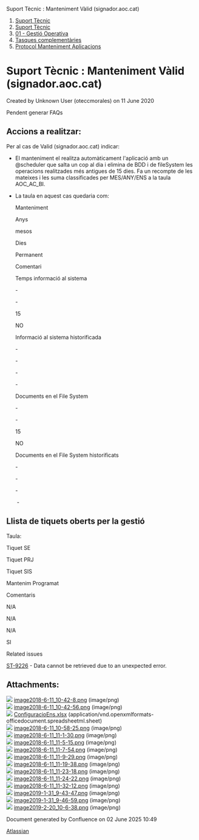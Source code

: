 Suport Tècnic : Manteniment Vàlid (signador.aoc.cat)  

1.  [Suport Tècnic](index.html)
2.  [Suport Tècnic](13893782.html)
3.  [01 - Gestió Operativa](26313391.html)
4.  [Tasques complementàries](26313409.html)
5.  [Protocol Manteniment Aplicacions](Protocol-Manteniment-Aplicacions_39911467.html)

Suport Tècnic : Manteniment Vàlid (signador.aoc.cat)
====================================================

Created by Unknown User (oteccmorales) on 11 June 2020

Pendent generar FAQs

Accions a realitzar:
--------------------

Per al cas de Valid (signador.aoc.cat) indicar:

*   El manteniment el realitza automàticament l'aplicació amb un @scheduler que salta un cop al dia i elimina de BDD i de fileSystem les operacions realitzades més antigues de 15 dies. Fa un recompte de les mateixes i les suma classificades per MES/ANY/ENS a la taula AOC\_AC\_BI.
*   La taula en aquest cas quedaria com:
    
    Manteniment
    
    Anys
    
    mesos
    
    Dies
    
    Permanent
    
    Comentari
    
    Temps informació al sistema
    
    \-
    
    \-
    
    15
    
    NO
    
      
    
    Informació al sistema historificada
    
    \-
    
    \-
    
    \-
    
    \-
    
      
    
    Documents en el File System
    
    \-
    
    \-
    
    15
    
    NO
    
      
    
    Documents en el File System historificats
    
    \-
    
    \-
    
    \-
    
     -
    
      
    

Llista de tiquets oberts per la gestió
--------------------------------------

Taula:

Tiquet SE

Tiquet PRJ

Tiquet SIS

Mantenim Programat

Comentaris

N/A

N/A

N/A

SI

  

  

  

Related issues

[ST-9226](https://contacte.aoc.cat/browse/ST-9226?src=confmacro) - Data cannot be retrieved due to an unexpected error.

  

Attachments:
------------

![](images/icons/bullet_blue.gif) [image2018-6-11\_10-42-8.png](attachments/41517617/41517618.png) (image/png)  
![](images/icons/bullet_blue.gif) [image2018-6-11\_10-42-56.png](attachments/41517617/41517619.png) (image/png)  
![](images/icons/bullet_blue.gif) [ConfiguracioEns.xlsx](attachments/41517617/41517620.xlsx) (application/vnd.openxmlformats-officedocument.spreadsheetml.sheet)  
![](images/icons/bullet_blue.gif) [image2018-6-11\_10-58-25.png](attachments/41517617/41517621.png) (image/png)  
![](images/icons/bullet_blue.gif) [image2018-6-11\_11-1-30.png](attachments/41517617/41517622.png) (image/png)  
![](images/icons/bullet_blue.gif) [image2018-6-11\_11-5-15.png](attachments/41517617/41517623.png) (image/png)  
![](images/icons/bullet_blue.gif) [image2018-6-11\_11-7-54.png](attachments/41517617/41517624.png) (image/png)  
![](images/icons/bullet_blue.gif) [image2018-6-11\_11-9-29.png](attachments/41517617/41517625.png) (image/png)  
![](images/icons/bullet_blue.gif) [image2018-6-11\_11-19-38.png](attachments/41517617/41517626.png) (image/png)  
![](images/icons/bullet_blue.gif) [image2018-6-11\_11-23-18.png](attachments/41517617/41517627.png) (image/png)  
![](images/icons/bullet_blue.gif) [image2018-6-11\_11-24-22.png](attachments/41517617/41517628.png) (image/png)  
![](images/icons/bullet_blue.gif) [image2018-6-11\_11-32-12.png](attachments/41517617/41517629.png) (image/png)  
![](images/icons/bullet_blue.gif) [image2019-1-31\_9-43-47.png](attachments/41517617/41517630.png) (image/png)  
![](images/icons/bullet_blue.gif) [image2019-1-31\_9-46-59.png](attachments/41517617/41517631.png) (image/png)  
![](images/icons/bullet_blue.gif) [image2019-2-20\_10-6-38.png](attachments/41517617/41517632.png) (image/png)  

Document generated by Confluence on 02 June 2025 10:49

[Atlassian](http://www.atlassian.com/)
